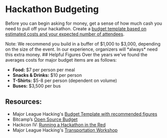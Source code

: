 # Hackathon Budgeting

Before you can begin asking for money, get a sense of how much cash you need to pull off your hackathon. Create a [budget template based on estimated costs and your expected number of attendees](https://docs.google.com/spreadsheets/d/1ADKWatCbC3AhBKlyWOtVSqMcD6O6Y3FcwMTZwynPwDA/edit).

Note: We recommend you build in a buffer of $1,000 to $3,000, depending on the size of the event. In our experience, organizers will \*always\* need this extra money. \#\# Helpful Figures Over the years we've found the averages costs for major budget items are as follows:

* **Food:** $7 per person per meal
* **Snacks & Drinks:** $10 per person
* **T-Shirts:** $5-8 per person \(dependent on volume\)
* **Buses:** $3,500 per bus

## Resources:

* Major League Hacking's [Budget Template with recommended figures](https://docs.google.com/spreadsheets/d/1ADKWatCbC3AhBKlyWOtVSqMcD6O6Y3FcwMTZwynPwDA/edit)
* Bitcamp’s [Open Source Budget](https://medium.com/bitcampfire-stories/bitcamps-open-source-budget-14a86974b5b2)
* Hackcon IV: [Running a Hackathon in the Red](https://www.youtube.com/watch?v=IRK3KmhE_go&index=10&list=PLPDgudJ_VDUcS5ELB-_OZ3Zy5nn5iqvSi)
* Major League Hacking's [Transportation Workshop](https://www.youtube.com/watch?v=wGKX_koCPIk)

